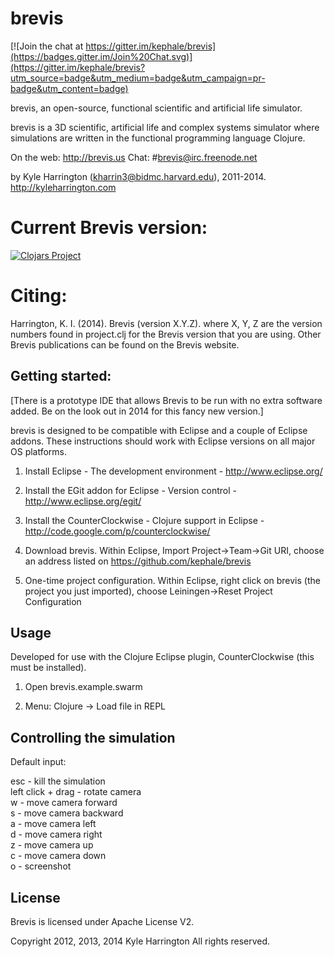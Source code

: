 # brevis

[![Join the chat at https://gitter.im/kephale/brevis](https://badges.gitter.im/Join%20Chat.svg)](https://gitter.im/kephale/brevis?utm_source=badge&utm_medium=badge&utm_campaign=pr-badge&utm_content=badge)

brevis, an open-source, functional scientific and artificial life simulator.

brevis is a 3D scientific, artificial life and complex systems simulator where simulations are written in the functional programming language Clojure. 
	
On the web:   http://brevis.us
Chat: #brevis@irc.freenode.net
  
by Kyle Harrington (kharrin3@bidmc.harvard.edu), 2011-2014.
   http://kyleharrington.com
   
# Current Brevis version:

[![Clojars Project](http://clojars.org/brevis/latest-version.svg)](http://clojars.org/brevis)
      
# Citing:

Harrington, K. I. (2014). Brevis (version X.Y.Z). where X, Y, Z are the version numbers found in project.clj for the Brevis version that you are using. Other Brevis publications can be found on the Brevis website.  

## Getting started:

[There is a prototype IDE that allows Brevis to be run with no extra software added. Be on the look out in 2014 for this fancy new version.]

brevis is designed to be compatible with Eclipse and a couple of Eclipse addons. These instructions should work with Eclipse versions on all major OS platforms.

1. Install Eclipse - The development environment - http://www.eclipse.org/ 

2. Install the EGit addon for Eclipse - Version control -  http://www.eclipse.org/egit/

3. Install the CounterClockwise - Clojure support in Eclipse - http://code.google.com/p/counterclockwise/

4. Download brevis. Within Eclipse, Import Project->Team->Git URI, choose an address listed on https://github.com/kephale/brevis

5. One-time project configuration. Within Eclipse, right click on brevis (the project you just imported), choose Leiningen->Reset Project Configuration

## Usage

Developed for use with the Clojure Eclipse plugin, CounterClockwise (this must be installed).

1. Open brevis.example.swarm

2. Menu: Clojure -> Load file in REPL

## Controlling the simulation

Default input:

esc - kill the simulation  
left click + drag - rotate camera  
w - move camera forward  
s - move camera backward  
a - move camera left  
d - move camera right  
z - move camera up  
c - move camera down  
o - screenshot  

## License

Brevis is licensed under Apache License V2.                                                                                          
                                                                                                                                                                                     
Copyright 2012, 2013, 2014 Kyle Harrington
All rights reserved.
